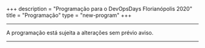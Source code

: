+++
description = "Programação para o DevOpsDays Florianópolis 2020"
title = "Programação"
type = "new-program"
+++
<div class = "row">
  <div class = "col">
    <hr />
    A programação está sujeita a alterações sem prévio aviso.
    <hr />
  </div>
</div>